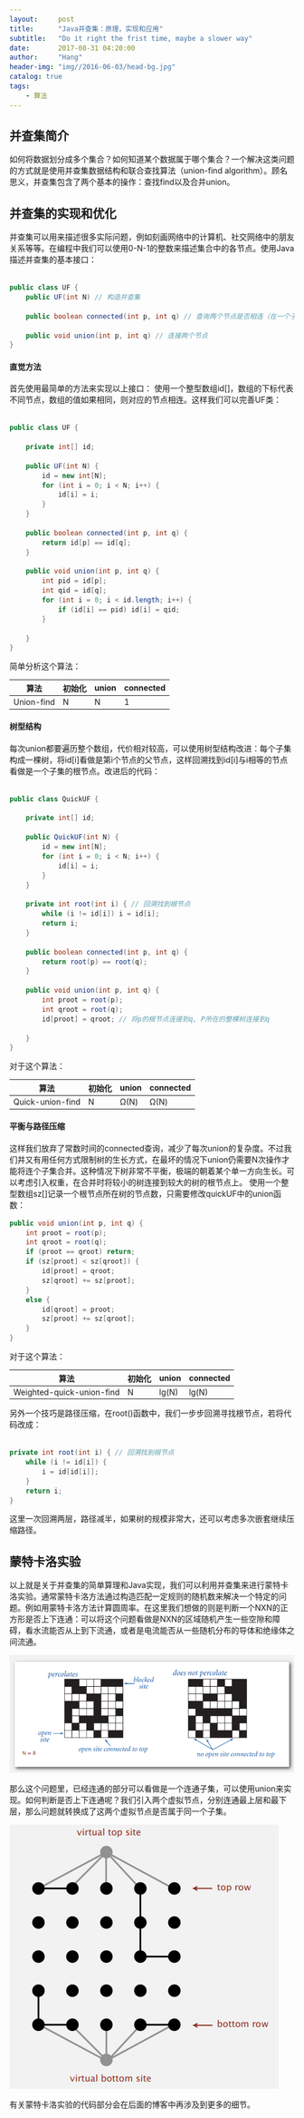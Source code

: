 ```yaml
---
layout:     post
title:      "Java并查集：原理，实现和应用"
subtitle:   "Do it right the frist time, maybe a slower way"
date:       2017-08-31 04:20:00
author:     "Hang"
header-img: "img//2016-06-03/head-bg.jpg"
catalog: true
tags:
    - 算法
---
```


## 并查集简介

如何将数据划分成多个集合？如何知道某个数据属于哪个集合？一个解决这类问题的方式就是使用并查集数据结构和联合查找算法（union-find algorithm）。顾名思义，并查集包含了两个基本的操作：查找find以及合并union。

## 并查集的实现和优化

并查集可以用来描述很多实际问题，例如刻画网络中的计算机、社交网络中的朋友关系等等。在编程中我们可以使用0-N-1的整数来描述集合中的各节点。使用Java描述并查集的基本接口：

```java	

public class UF {
	public UF(int N) // 构造并查集

	public boolean connected(int p, int q) // 查询两个节点是否相连（在一个子集中）

	public void union(int p, int q) // 连接两个节点
}

```

#### 直觉方法

首先使用最简单的方法来实现以上接口： 使用一个整型数组id[]，数组的下标代表不同节点，数组的值如果相同，则对应的节点相连。这样我们可以完善UF类：

```java

public class UF {

	private int[] id;

	public UF(int N) {
		id = new int[N];
		for (int i = 0; i < N; i++) {
			id[i] = i;
		}
	}

	public boolean connected(int p, int q) {
		return id[p] == id[q];
	}

	public void union(int p, int q) {
		int pid = id[p];
		int qid = id[q];
		for (int i = 0; i < id.length; i++) {
			if (id[i] == pid) id[i] = qid;
		}

	}
}

```

简单分析这个算法：

|算法|初始化|union|connected|
|------|------|------|------|
|Union-find|N|N|1|

#### 树型结构

每次union都要遍历整个数组，代价相对较高，可以使用树型结构改进：每个子集构成一棵树，将id[i]看做是第i个节点的父节点，这样回溯找到id[i]与i相等的节点看做是一个子集的根节点。改进后的代码：

```java

public class QuickUF {

	private int[] id;

	public QuickUF(int N) {
		id = new int[N];
		for (int i = 0; i < N; i++) {
			id[i] = i;
		}
	}

	private int root(int i) { // 回溯找到根节点
		while (i != id[i]) i = id[i];
		return i;
	}

	public boolean connected(int p, int q) {
		return root(p) == root(q);
	}

	public void union(int p, int q) {
		int proot = root(p);
		int qroot = root(q);
		id[proot] = qroot; // 将p的根节点连接到q, P所在的整棵树连接到q 

	}
}

```

对于这个算法：

|算法|初始化|union|connected|
|------|------|------|------|
|Quick-union-find|N|Ω(N)|Ω(N)|

#### 平衡与路径压缩

这样我们放弃了常数时间的connected查询，减少了每次union的复杂度。不过我们并又有用任何方式限制树的生长方式，在最坏的情况下union仍需要N次操作才能将连个子集合并。这种情况下树非常不平衡，极端的朝着某个单一方向生长。可以考虑引入权重，在合并时将较小的树连接到较大的树的根节点上。
使用一个整型数组sz[]记录一个根节点所在树的节点数，只需要修改quickUF中的union函数：

```java
public void union(int p, int q) {
	int proot = root(p);
	int qroot = root(q);
	if (proot == qroot) return;
	if (sz[proot] < sz[qroot]) {
		id[proot] = qroot; 
		sz[qroot] += sz[proot];
	}
	else {
		id[qroot] = proot;
		sz[proot] += sz[qroot];
	}
}
```

对于这个算法：

|算法|初始化|union|connected|
|------|------|------|------|
|Weighted-quick-union-find|N|lg(N)|lg(N)|

另外一个技巧是路径压缩，在root()函数中，我们一步步回溯寻找根节点，若将代码改成：

```java

private int root(int i) { // 回溯找到根节点
	while (i != id[i]) {
		i = id[id[i]];
	}
	return i;
}

```

这里一次回溯两层，路径减半，如果树的规模非常大，还可以考虑多次嵌套继续压缩路径。


## 蒙特卡洛实验

以上就是关于并查集的简单算理和Java实现，我们可以利用并查集来进行蒙特卡洛实验。通常蒙特卡洛方法通过构造匹配一定规则的随机数来解决一个特定的问题。例如用蒙特卡洛方法计算圆周率。在这里我们想做的则是判断一个NXN的正方形是否上下连通：可以将这个问题看做是NXN的区域随机产生一些空隙和障碍，看水流能否从上到下流通，或者是电流能否从一些随机分布的导体和绝缘体之间流通。

![](/img/2017-08-31/montecarlo.png)

那么这个问题里，已经连通的部分可以看做是一个连通子集，可以使用union来实现。如何判断是否上下连通呢？我们引入两个虚拟节点，分别连通最上层和最下层，那么问题就转换成了这两个虚拟节点是否属于同一个子集。

![](/img/2017-08-31/virtualsite.png)

有关蒙特卡洛实验的代码部分会在后面的博客中再涉及到更多的细节。


